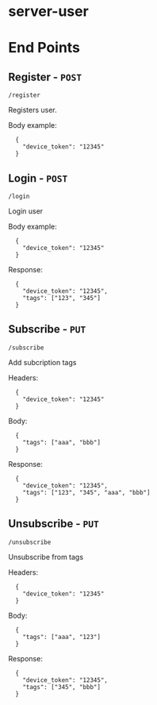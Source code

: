 # server-user

# End Points

## Register - `POST`

```
/register
```

Registers user.

Body example:

```
  {
    "device_token": "12345"
  }
```

## Login - `POST`

```
/login
```

Login user

Body example:

```
  {
    "device_token": "12345"
  }
```

Response:

```
  {
    "device_token": "12345",
    "tags": ["123", "345"]
  }
```

## Subscribe - `PUT`

```
/subscribe
```

Add subcription tags

Headers:

```
  {
    "device_token": "12345"
  }
```

Body:

```
  {
    "tags": ["aaa", "bbb"]
  }
```

Response:

```
  {
    "device_token": "12345",
    "tags": ["123", "345", "aaa", "bbb"]
  }
```

## Unsubscribe - `PUT`

```
/unsubscribe
```

Unsubscribe from tags

Headers:

```
  {
    "device_token": "12345"
  }
```

Body:

```
  {
    "tags": ["aaa", "123"]
  }
```

Response:

```
  {
    "device_token": "12345",
    "tags": ["345", "bbb"]
  }
```
